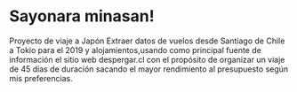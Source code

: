 # Sayonara minasan!
Proyecto de viaje a Japón 
Extraer datos de vuelos desde Santiago de Chile a Tokio para el 2019 y alojamientos,usando como principal fuente de información el sitio web despergar.cl con el propósito de organizar un viaje de 45 días de duración sacando el mayor rendimiento al presupuesto según mis preferencias. 
